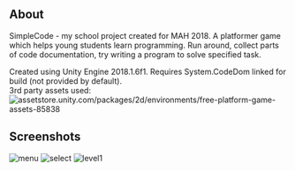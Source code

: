 ## About

SimpleCode - my school project created for МАН 2018. A platformer game which helps young students learn programming. Run around, collect parts of code documentation, try writing a program to solve specified task.

Created using Unity Engine 2018.1.6f1.
Requires System.CodeDom linked for build (not provided by default).<br />
3rd party assets used: ![assetstore.unity.com/packages/2d/environments/free-platform-game-assets-85838](https://assetstore.unity.com/packages/2d/environments/free-platform-game-assets-85838)

## Screenshots

![menu](https://i.imgur.com/JSYb52a.png)
![select](https://i.imgur.com/HeFphLk.png)
![level1](https://i.imgur.com/PobYlPU.png)
